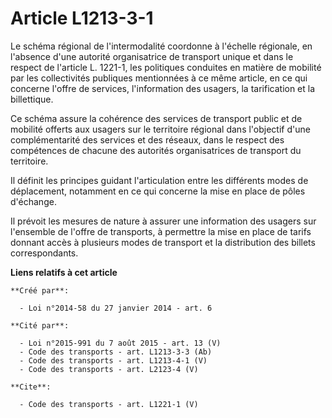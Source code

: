 # Article L1213-3-1

Le schéma régional de l'intermodalité coordonne à l'échelle régionale, en l'absence d'une autorité organisatrice de transport
unique et dans le respect de l'article L. 1221-1, les politiques conduites en matière de mobilité par les collectivités
publiques mentionnées à ce même article, en ce qui concerne l'offre de services, l'information des usagers, la tarification
et la billettique. 

Ce schéma assure la cohérence des services de transport public et de mobilité offerts aux usagers sur le territoire régional
dans l'objectif d'une complémentarité des services et des réseaux, dans le respect des compétences de chacune des autorités
organisatrices de transport du territoire. 

Il définit les principes guidant l'articulation entre les différents modes de déplacement, notamment en ce qui concerne la
mise en place de pôles d'échange. 

Il prévoit les mesures de nature à assurer une information des usagers sur l'ensemble de l'offre de transports, à permettre
la mise en place de tarifs donnant accès à plusieurs modes de transport et la distribution des billets correspondants.

**Liens relatifs à cet article**

	**Créé par**:

	  - Loi n°2014-58 du 27 janvier 2014 - art. 6

	**Cité par**:

	  - Loi n°2015-991 du 7 août 2015 - art. 13 (V)
	  - Code des transports - art. L1213-3-3 (Ab)
	  - Code des transports - art. L1213-4-1 (V)
	  - Code des transports - art. L2123-4 (V)

	**Cite**:

	  - Code des transports - art. L1221-1 (V)
